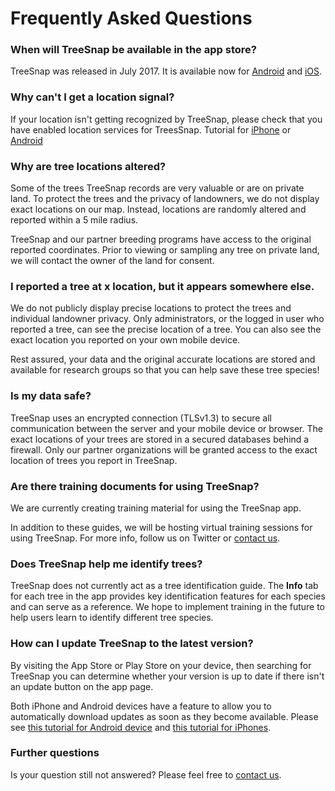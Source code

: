 # Frequently Asked Questions

### When will TreeSnap be available in the app store?

TreeSnap was released in July 2017. It is available now for
[Android](https://play.google.com/store/apps/details?id=com.treesource) 
and [iOS](https://itunes.apple.com/us/app/treesnap/id1226499160?mt=8).

### Why can't I get a location signal?

If your location isn't getting recognized by TreeSnap, please check that you
have enabled location services for TreesSnap. Tutorial 
for [iPhone](https://support.apple.com/en-us/HT207092) 
or [Android](https://support.google.com/nexus/answer/6179507?hl=en)

### Why are tree locations altered?

Some of the trees TreeSnap records are very valuable or are on private land. 
To protect the trees and the privacy of landowners, we do not display exact 
locations on our map. Instead, locations are randomly altered and reported 
within a 5 mile radius.
 
TreeSnap and our partner breeding programs have access to the original reported 
coordinates. Prior to viewing or sampling any tree on private land, we will contact 
the owner of the land for consent.

### I reported a tree at x location, but it appears somewhere else.

We do not publicly display precise locations to protect the trees and individual 
landowner privacy. Only administrators, or the logged in user who reported a 
tree, can see the precise location of a tree. You can also see the exact location 
you reported on your own mobile device.

Rest assured, your data and the original accurate locations are stored and available 
for research groups so that you can help save these tree species!

### Is my data safe?
TreeSnap uses an encrypted connection (TLSv1.3) to secure all communication between 
the server and your mobile device or browser. The exact locations of your trees are 
stored in a secured databases behind a firewall. Only our partner organizations will 
be granted access to the exact location of trees you report in TreeSnap.

### Are there training documents for using TreeSnap?

We are currently creating training material for using the TreeSnap app. 

In addition to these guides, we will be hosting virtual training sessions 
for using TreeSnap. For more info, follow us on Twitter or [contact us](/contact).

### Does TreeSnap help me identify trees?

TreeSnap does not currently act as a tree identification guide. The **Info** 
tab for each tree in the app provides key identification features for each 
species and can serve as a reference. We hope to implement training in the 
future to help users learn to identify different tree species.

### How can I update TreeSnap to the latest version?

By visiting the App Store or Play Store on your device, then searching for 
TreeSnap you can determine whether your version is up to date if there isn't an update button on the app page.

Both iPhone and Android devices have a feature to allow you to automatically
download updates as soon as they become available. Please 
see [this tutorial for Android device](https://support.google.com/googleplay/answer/113412?hl=en) 
and [this tutorial for iPhones](https://support.apple.com/en-us/HT202180).


### Further questions

Is your question still not answered? Please feel free to [contact us](/contact).
